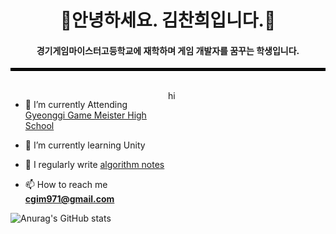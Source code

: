 <h1 align="center"> 🌟안녕하세요. 김찬희입니다.🌟</h1>
<h4 align="center"> 경기게임마이스터고등학교에 재학하며 게임 개발자를 꿈꾸는 학생입니다. </h4>
<hr style="border: solid 2px black;">

<br>

<div style="display: flex; flex-direction: column;">
 <div style="display: flex;">
  
  <div style="flex: 1;">
  
- 🔭 I’m currently Attending <a href="https://ggm.hs.kr/" target="blank">Gyeonggi Game Meister High School</a>

- 🌱 I’m currently learning Unity 

- 📝 I regularly write  <a href="https://www.notion.so/C-fe2b493cbe714ef9b56af689d47aad10?pvs=4" target="blank">algorithm notes</a>

- 📫 How to reach me **cgim971@gmail.com**


![Anurag's GitHub stats](https://github-readme-stats.vercel.app/api?username=cgim971&show_icons=true&theme=transparent)

  </div>
  
   <div style="flex: 1;">hi</div>
</div>
 </div>
